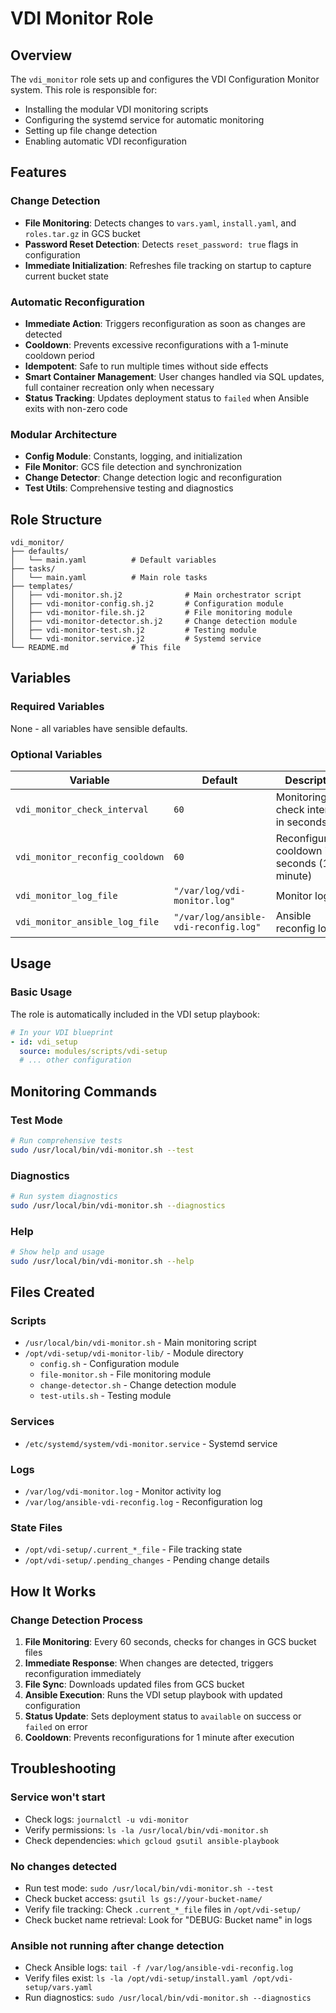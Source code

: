 # VDI Monitor Role

## Overview

The `vdi_monitor` role sets up and configures the VDI Configuration Monitor system. This role is responsible for:

- Installing the modular VDI monitoring scripts
- Configuring the systemd service for automatic monitoring
- Setting up file change detection
- Enabling automatic VDI reconfiguration

## Features

### Change Detection
- **File Monitoring**: Detects changes to `vars.yaml`, `install.yaml`, and `roles.tar.gz` in GCS bucket
- **Password Reset Detection**: Detects `reset_password: true` flags in configuration
- **Immediate Initialization**: Refreshes file tracking on startup to capture current bucket state

### Automatic Reconfiguration
- **Immediate Action**: Triggers reconfiguration as soon as changes are detected
- **Cooldown**: Prevents excessive reconfigurations with a 1-minute cooldown period
- **Idempotent**: Safe to run multiple times without side effects
- **Smart Container Management**: User changes handled via SQL updates, full container recreation only when necessary
- **Status Tracking**: Updates deployment status to `failed` when Ansible exits with non-zero code

### Modular Architecture
- **Config Module**: Constants, logging, and initialization
- **File Monitor**: GCS file detection and synchronization
- **Change Detector**: Change detection logic and reconfiguration
- **Test Utils**: Comprehensive testing and diagnostics

## Role Structure

```text
vdi_monitor/
├── defaults/
│   └── main.yaml          # Default variables
├── tasks/
│   └── main.yaml          # Main role tasks
├── templates/
│   ├── vdi-monitor.sh.j2              # Main orchestrator script
│   ├── vdi-monitor-config.sh.j2       # Configuration module
│   ├── vdi-monitor-file.sh.j2         # File monitoring module
│   ├── vdi-monitor-detector.sh.j2     # Change detection module
│   ├── vdi-monitor-test.sh.j2         # Testing module
│   └── vdi-monitor.service.j2         # Systemd service
└── README.md              # This file
```

## Variables

### Required Variables
None - all variables have sensible defaults.

### Optional Variables

| Variable | Default | Description |
|----------|---------|-------------|
| `vdi_monitor_check_interval` | `60` | Monitoring check interval in seconds |
| `vdi_monitor_reconfig_cooldown` | `60` | Reconfiguration cooldown in seconds (1 minute) |
| `vdi_monitor_log_file` | `"/var/log/vdi-monitor.log"` | Monitor log file |
| `vdi_monitor_ansible_log_file` | `"/var/log/ansible-vdi-reconfig.log"` | Ansible reconfig log |

## Usage

### Basic Usage
The role is automatically included in the VDI setup playbook:

```yaml
# In your VDI blueprint
- id: vdi_setup
  source: modules/scripts/vdi-setup
  # ... other configuration
```

## Monitoring Commands

### Test Mode

```bash
# Run comprehensive tests
sudo /usr/local/bin/vdi-monitor.sh --test
```

### Diagnostics

```bash
# Run system diagnostics
sudo /usr/local/bin/vdi-monitor.sh --diagnostics
```

### Help

```bash
# Show help and usage
sudo /usr/local/bin/vdi-monitor.sh --help
```

## Files Created

### Scripts
- `/usr/local/bin/vdi-monitor.sh` - Main monitoring script
- `/opt/vdi-setup/vdi-monitor-lib/` - Module directory
  - `config.sh` - Configuration module
  - `file-monitor.sh` - File monitoring module
  - `change-detector.sh` - Change detection module
  - `test-utils.sh` - Testing module

### Services
- `/etc/systemd/system/vdi-monitor.service` - Systemd service

### Logs
- `/var/log/vdi-monitor.log` - Monitor activity log
- `/var/log/ansible-vdi-reconfig.log` - Reconfiguration log

### State Files
- `/opt/vdi-setup/.current_*_file` - File tracking state
- `/opt/vdi-setup/.pending_changes` - Pending change details

## How It Works

### Change Detection Process
1. **File Monitoring**: Every 60 seconds, checks for changes in GCS bucket files
2. **Immediate Response**: When changes are detected, triggers reconfiguration immediately
3. **File Sync**: Downloads updated files from GCS bucket
4. **Ansible Execution**: Runs the VDI setup playbook with updated configuration
5. **Status Update**: Sets deployment status to `available` on success or `failed` on error
6. **Cooldown**: Prevents reconfigurations for 1 minute after execution

## Troubleshooting

### Service won't start
- Check logs: `journalctl -u vdi-monitor`
- Verify permissions: `ls -la /usr/local/bin/vdi-monitor.sh`
- Check dependencies: `which gcloud gsutil ansible-playbook`

### No changes detected
- Run test mode: `sudo /usr/local/bin/vdi-monitor.sh --test`
- Check bucket access: `gsutil ls gs://your-bucket-name/`
- Verify file tracking: Check `.current_*_file` files in `/opt/vdi-setup/`
- Check bucket name retrieval: Look for "DEBUG: Bucket name" in logs

### Ansible not running after change detection
- Check Ansible logs: `tail -f /var/log/ansible-vdi-reconfig.log`
- Verify files exist: `ls -la /opt/vdi-setup/install.yaml /opt/vdi-setup/vars.yaml`
- Run diagnostics: `sudo /usr/local/bin/vdi-monitor.sh --diagnostics`
